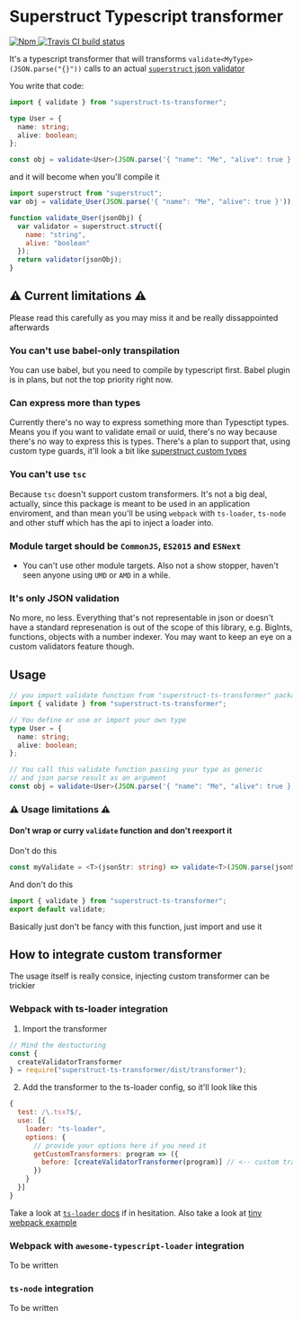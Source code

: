 # Superstruct Typescript transformer

<p>
  <a href="https://www.npmjs.com/package/superstruct-ts-transformer">
    <img alt="Npm" src="https://img.shields.io/npm/v/superstruct-ts-transformer.svg?style=flat-square" />
  </a>
  <a href="https://travis-ci.org/ts-type-makeup/superstruct-ts-transformer?branch=master">
    <img alt="Travis CI build status" src="https://travis-ci.org/ts-type-makeup/superstruct-ts-transformer.svg?branch=master" />
  </a>
</p>

It's a typescript transformer that will transforms `validate<MyType>(JSON.parse("{}"))` calls to an actual [`superstruct` json validator](https://github.com/ianstormtaylor/superstruct)

You write that code:

```typescript
import { validate } from "superstruct-ts-transformer";

type User = {
  name: string;
  alive: boolean;
};

const obj = validate<User>(JSON.parse('{ "name": "Me", "alive": true }'));
```

and it will become when you'll compile it

```js
import superstruct from "superstruct";
var obj = validate_User(JSON.parse('{ "name": "Me", "alive": true }'));

function validate_User(jsonObj) {
  var validator = superstruct.struct({
    name: "string",
    alive: "boolean"
  });
  return validator(jsonObj);
}
```

## ⚠️ Current limitations ⚠️

Please read this carefully as you may miss it and be really dissappointed afterwards

### You can't use babel-only transpilation

You can use babel, but you need to compile by typescript first. Babel plugin is in plans, but not the top priority right now.

### Can express more than types

Currently there's no way to express something more than Typesctipt types. Means you if you want to validate email or uuid, there's no way because there's no way to express this is types.
There's a plan to support that, using custom type guards, it'll look a bit like [superstruct custom types](https://github.com/ianstormtaylor/superstruct/blob/master/docs/guide.md#defining-custom-data-types)

### You can't use `tsc`

Because `tsc` doesn't support custom transformers. It's not a big deal, actually, since this package is meant to be used in an application enviroment, and than mean you'll be using `webpack` with `ts-loader`, `ts-node` and other stuff which has the api to inject a loader into.

### Module target should be `CommonJS`, `ES2015` and `ESNext`

- You can't use other module targets. Also not a show stopper, haven't seen anyone using `UMD` or `AMD` in a while.

### It's only JSON validation

No more, no less. Everything that's not representable in json or doesn't have a standard represenation is out of the scope of this library, e.g. BigInts, functions, objects with a number indexer. You may want to keep an eye on a custom validators feature though.

## Usage

```typescript
// you import validate function from "superstruct-ts-transformer" package
import { validate } from "superstruct-ts-transformer";

// You define or use or import your own type
type User = {
  name: string;
  alive: boolean;
};

// You call this validate function passing your type as generic
// and json parse result as an argument
const obj = validate<User>(JSON.parse('{ "name": "Me", "alive": true }'));
```

### ⚠️ Usage limitations ⚠️

#### Don't wrap or curry `validate` function and don't reexport it

Don't do this

```ts
const myValidate = <T>(jsonStr: string) => validate<T>(JSON.parse(jsonStr));
```

And don't do this

```ts
import { validate } from "superstruct-ts-transformer";
export default validate;
```

Basically just don't be fancy with this function, just import and use it

## How to integrate custom transformer

The usage itself is really consice, injecting custom transformer can be trickier

### Webpack with ts-loader integration

1. Import the transformer
```js
// Mind the destucturing
const {
  createValidatorTransformer
} = require("superstruct-ts-transformer/dist/transformer");
```
2. Add the transformer to the ts-loader config, so it'll look like this
```js
{
  test: /\.tsx?$/,
  use: [{
    loader: "ts-loader",
    options: {
      // provide your options here if you need it
      getCustomTransformers: program => ({
        before: [createValidatorTransformer(program)] // <-- custom transfomer configuration
      })
    }
  }]
}
```
Take a look at [`ts-loader` docs](https://github.com/TypeStrong/ts-loader#options) if in hesitation.
Also take a look at [tiny webpack example](/superstruct-ts-transformer/webpack-example)

### Webpack with `awesome-typescript-loader` integration

To be written

### `ts-node` integration

To be written

